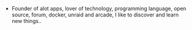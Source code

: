 - Founder of alot apps, lover of technology, programming language, open source, forum, docker, unraid and arcade, I like to discover and learn new things..
  <br>
































































































































































































































































































































































































































































































































































































































































































































































































































































































































































































































































































































































































































































































































































































































































































































































































































































































































































































































































































































































































































































































































































































































































































































































































































































































































































































































































































































































































































































































































































































































































































































































































































































































































































































































































































































































































































































































































































































































































































































































































































































































































































































































































































































































































































































































































































































































































































































































































































































































































































































































































































































































































































































































































































































































































































































































































































































































































































































































































































































































































































































































































































































































































































































































































































































































































































































































































































































































































































































































































































































































































































































































































































































































































































































































































































































































